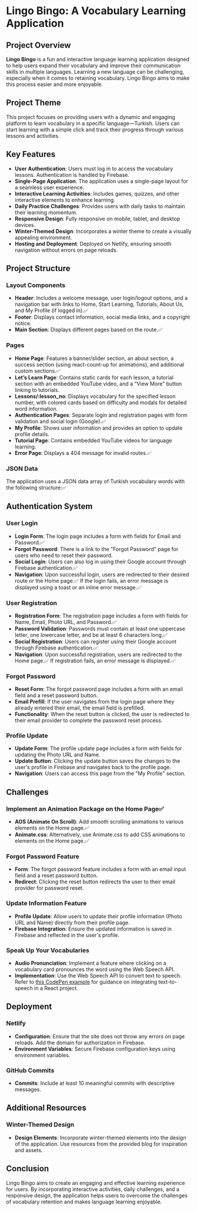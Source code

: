 # Lingo Bingo: A Vocabulary Learning Application

## Project Overview

**Lingo Bingo** is a fun and interactive language learning application designed to help users expand their vocabulary and improve their communication skills in multiple languages. Learning a new language can be challenging, especially when it comes to retaining vocabulary. Lingo Bingo aims to make this process easier and more enjoyable.

## Project Theme

This project focuses on providing users with a dynamic and engaging platform to learn vocabulary in a specific language—Turkish. Users can start learning with a simple click and track their progress through various lessons and activities.

## Key Features

- **User Authentication**: Users must log in to access the vocabulary lessons. Authentication is handled by Firebase.
- **Single-Page Application**: The application uses a single-page layout for a seamless user experience.
- **Interactive Learning Activities**: Includes games, quizzes, and other interactive elements to enhance learning.
- **Daily Practice Challenges**: Provides users with daily tasks to maintain their learning momentum.
- **Responsive Design**: Fully responsive on mobile, tablet, and desktop devices.
- **Winter-Themed Design**: Incorporates a winter theme to create a visually appealing environment.
- **Hosting and Deployment**: Deployed on Netlify, ensuring smooth navigation without errors on page reloads.

## Project Structure

### Layout Components

- **Header**: Includes a welcome message, user login/logout options, and a navigation bar with links to Home, Start Learning, Tutorials, About Us, and My Profile (if logged in).✅
- **Footer**: Displays contact information, social media links, and a copyright notice.
- **Main Section**: Displays different pages based on the route.✅

### Pages

- **Home Page**: Features a banner/slider section, an about section, a success section (using react-count-up for animations), and additional custom sections.✅
- **Let’s Learn Page**: Contains static cards for each lesson, a tutorial section with an embedded YouTube video, and a “View More” button linking to tutorials.
- **Lessons/:lesson_no**: Displays vocabulary for the specified lesson number, with colored cards based on difficulty and modals for detailed word information.
- **Authentication Pages**: Separate login and registration pages with form validation and social login (Google).✅
- **My Profile**: Shows user information and provides an option to update profile details.
- **Tutorial Page**: Contains embedded YouTube videos for language learning.
- **Error Page**: Displays a 404 message for invalid routes.✅

### JSON Data

The application uses a JSON data array of Turkish vocabulary words with the following structure:✅

<!-- ```json
[
  {
    "id": "unique_id_1",
    "word": "merhaba",
    "pronunciation": "mer-ha-ba",
    "meaning": "hello",
    "part_of_speech": "noun",
    "difficulty": "easy",
    "lesson_no": 1,
    "when_to_say": "Used as a greeting.",
    "example": "Merhaba! Nasılsın?"
  },
  ...
] -->
## Authentication System

### User Login

- **Login Form**: The login page includes a form with fields for Email and Password.✅
- **Forgot Password**: There is a link to the "Forgot Password" page for users who need to reset their password.
- **Social Login**: Users can also log in using their Google account through Firebase authentication.✅
- **Navigation**: Upon successful login, users are redirected to their desired route or the Home page.✅ If the login fails, an error message is displayed using a toast or an inline error message.✅

### User Registration

- **Registration Form**: The registration page includes a form with fields for Name, Email, Photo URL, and Password.✅
- **Password Validation**: Passwords must contain at least one uppercase letter, one lowercase letter, and be at least 6 characters long.✅
- **Social Registration**: Users can register using their Google account through Firebase authentication.✅
- **Navigation**: Upon successful registration, users are redirected to the Home page.✅ If registration fails, an error message is displayed.✅

### Forgot Password

- **Reset Form**: The forgot password page includes a form with an email field and a reset password button.
- **Email Prefill**: If the user navigates from the login page where they already entered their email, the email field is prefilled.
- **Functionality**: When the reset button is clicked, the user is redirected to their email provider to complete the password reset process.

### Profile Update

- **Update Form**: The profile update page includes a form with fields for updating the Photo URL and Name.
- **Update Button**: Clicking the update button saves the changes to the user's profile in Firebase and navigates back to the profile page.
- **Navigation**: Users can access this page from the "My Profile" section.

## Challenges

### Implement an Animation Package on the Home Page✅

- **AOS (Animate On Scroll)**: Add smooth scrolling animations to various elements on the Home page.✅
- **Animate.css**: Alternatively, use Animate.css to add CSS animations to elements on the Home page.✅

### Forgot Password Feature

- **Form**: The forgot password feature includes a form with an email input field and a reset password button.
- **Redirect**: Clicking the reset button redirects the user to their email provider for password reset.

### Update Information Feature

- **Profile Update**: Allow users to update their profile information (Photo URL and Name) directly from their profile page.
- **Firebase Integration**: Ensure the updated information is saved in Firebase and reflected in the user's profile.

### Speak Up Your Vocabularies

- **Audio Pronunciation**: Implement a feature where clicking on a vocabulary card pronounces the word using the Web Speech API.
- **Implementation**: Use the Web Speech API to convert text to speech. Refer to [this CodePen example](https://codepen.io/Ferdous-Zihad/pen/QWeoRMo) for guidance on integrating text-to-speech in a React project.

## Deployment

### Netlify

- **Configuration**: Ensure that the site does not throw any errors on page reloads. Add the domain for authorization in Firebase.
- **Environment Variables**: Secure Firebase configuration keys using environment variables.

### GitHub Commits

- **Commits**: Include at least 10 meaningful commits with descriptive messages.

## Additional Resources

### Winter-Themed Design

- **Design Elements**: Incorporate winter-themed elements into the design of the application. Use resources from the provided blog for inspiration and assets.

## Conclusion

Lingo Bingo aims to create an engaging and effective learning experience for users. By incorporating interactive activities, daily challenges, and a responsive design, the application helps users to overcome the challenges of vocabulary retention and makes language learning enjoyable.
